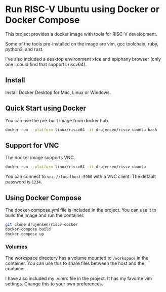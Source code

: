 # Run RISC-V Ubuntu using Docker or Docker Compose

This project provides a docker image with tools for RISC-V development.

Some of the tools pre-installed on the image are vim, gcc toolchain, ruby, python3, and rust.  

I've also included a desktop environment xfce and epiphany browser (only one I could find that supports riscv64).

## Install

Install Docker Desktop for Mac, Linux or Windows.

## Quick Start using Docker

You can use the pre-built image from docker hub.

```bash
docker run --platform linux/riscv64 -it drujensen/riscv-ubuntu bash
```

## Support for VNC

The docker image supports VNC.

```bash
docker run --platform linux/riscv64 -it drujensen/riscv-ubuntu
```

You can connect to `vnc://localhost:5900` with a VNC client.  The default password is `1234`.

## Using Docker Compose

The docker-compose.yml file is included in the project.  You can use it to build the image and run the container.

```bash
git clone drujensen/riscv-docker
docker-compose build
docker-compose up
```

### Volumes

The workspace directory has a volume mounted to `/workspace` in the container.  You can use this to share files between the host and the container.

I have also included my .vimrc file in the project. It has my favorite vim settings. Change this to your own preferences.
